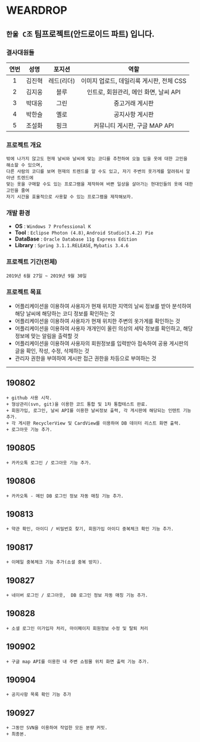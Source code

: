 # WEARDROP

## `한울 C조` 팀프로젝트(안드로이드 파트) 입니다.  


### 결사대원들


| 연번 | 성명 | 포지션 | 역할 |
|:--------:|:--------:|:--------:|:--------:|
| 1 |  김진혁 | 레드(리더) | 이미지 업로드, 데일리룩 게시판, 전체 CSS |
| 2 |  김지웅 | 블루 | 인트로, 회원관리, 메인 화면, 날씨 API |
| 3 |  박대웅 | 그린 | 중고거래 게시판 |
| 4 |  박한슬 | 옐로 | 공지사항 게시판 |
| 5 |  조설화 | 핑크 | 커뮤니티 게시판, 구글 MAP API |


    
### 프로젝트 개요
~~~
밖에 나가지 않고도 현재 날씨와 날씨에 맞는 코디를 추천하여 오늘 입을 옷에 대한 고민을 해소할 수 있으며, 
다른 사람의 코디를 보며 현재의 트렌드를 알 수도 있고, 자기 주변의 옷가게를 알려줘서 알아낸 트렌드에 
맞는 옷을 구매할 수도 있는 프로그램을 제작하여 바쁜 일상을 살아가는 현대인들의 옷에 대한 고민을 줄여 
자기 시간을 효율적으로 사용할 수 있는 프로그램을 제작해보자.
~~~
    
    
### 개발 환경
- <b>OS</b> : `Windows 7 Professional K `  
- <b>Tool</b> : `Eclipse Photon (4.8)`, `Android Studio(3.4.2) Pie`
- <b>DataBase</b> : `Oracle Database 11g Express Edition`  
- <b>Library</b> : `Spring 3.1.1.RELEASE`, `Mybatis 3.4.6`  


### 프로젝트 기간(전체)
~~~
2019년 6월 27일 ~ 2019년 9월 30일
~~~


### 프로젝트 목표
- 어플리케이션을 이용하여 사용자가 현재 위치한 지역의 날씨 정보를 받아 
  분석하여 해당 날씨에 해당하는 코디 정보를 확인하는 것
- 어플리케이션을 이용하여 사용자가 현재 위치한 주변의 옷가게를 확인하는 것
- 어플리케이션을 이용하여 사용자 개개인이 올린 의상의 세탁 정보를 확인하고, 
  해당 정보에 맞는 알림을 출력할 것
- 어플리케이션을 이용하여 사용자의 회원정보를 입력받아 접속하여
  공용 게시판의 글을 확인, 작성, 수정, 삭제하는 것
- 관리자 권한을 부여하여 게시판 접근 권한을 차등으로 부여하는 것

---

    
## 190802  
```
+ github 사용 시작.
+ 형상관리(svn, git)을 이용한 코드 통합 및 1차 통합테스트 완료.
+ 회원가입, 로그인, 날씨 API를 이용한 날씨정보 출력, 각 게시판에 해당되는 인텐트 기능 추가.
+ 각 게시판 RecyclerView 및 CardView를 이용하여 DB 데이터 리스트 화면 출력.
+ 로그아웃 기능 추가.
```

## 190805  
```
+ 카카오톡 로그인 / 로그아웃 기능 추가.
```

## 190806  
```
+ 카카오톡 - 메인 DB 로그인 정보 자동 매칭 기능 추가.
```

## 190813  
```
+ 약관 확인, 아이디 / 비밀번호 찾기, 회원가입 아이디 중복체크 확인 기능 추가.
```

## 190817  
```
+ 이메일 중복체크 기능 추가(소셜 중복 방지).
```

## 190827 
```
+ 네이버 로그인 / 로그아웃,  DB 로그인 정보 자동 매칭 기능 추가.
```

## 190828 
```
+ 소셜 로그인 미가입자 처리, 마이페이지 회원정보 수정 및 탈퇴 처리
```

## 190902 
```
+ 구글 map API를 이용한 내 주변 쇼핑몰 위치 화면 출력 기능 추가.
```

## 190904 
```
+ 공지사항 목록 확인 기능 추가
```

## 190927
```
+ 그동안 SVN을 이용하여 작업한 모든 분량 커밋.
+ 최종본.
```
